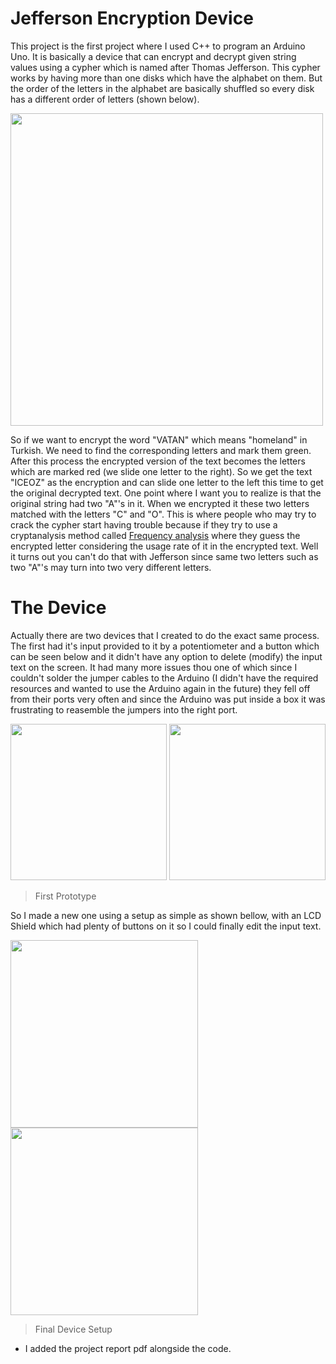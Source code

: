 # Jefferson Encryption Device
This project is the first project where I used C++ to program an Arduino Uno. It is basically a device that can encrypt and decrypt given string values using a cypher which is named after Thomas Jefferson. This cypher works by having more than one disks which have the alphabet on them. But the order of the letters in the alphabet are basically shuffled so every disk has a different order of letters (shown below).

<img src="https://user-images.githubusercontent.com/68196837/225085024-6f230348-49fe-439e-91e8-eb58a95efa20.png" width="500"></img>

So if we want to encrypt the word "VATAN" which means "homeland" in Turkish. We need to find the corresponding letters and mark them green. After this process the encrypted version of the text becomes the letters which are marked red (we slide one letter to the right). So we get the text "ICEOZ" as the encryption and can slide one letter to the left this time to get the original decrypted text. One point where I want you to realize is that the original string had two "A"'s in it. When we encrypted it these two letters matched with the letters "C" and "O". This is where people who may try to crack the cypher start having trouble because if they try to use a cryptanalysis method called [Frequency analysis](https://en.wikipedia.org/wiki/Frequency_analysis) where they guess the encrypted letter considering the usage rate of it in the encrypted text. Well it turns out you can't do that with Jefferson since same two letters such as two "A"'s may turn into two very different letters.

# The Device

Actually there are two devices that I created to do the exact same process. The first had it's input provided to it by a potentiometer and a button which can be seen below and it didn't have any option to delete (modify) the input text on the screen. It had many more issues thou one of which since I couldn't solder the jumper cables to the Arduino (I didn't have the required resources and wanted to use the Arduino again in the future) they fell off from their ports very often and since the Arduino was put inside a box it was frustrating to reasemble the jumpers into the right port.

<img src="https://user-images.githubusercontent.com/68196837/225093170-b4f02605-812e-4c79-90b0-5cc27a6016a4.png" height="250"></img>
<img src="https://user-images.githubusercontent.com/68196837/225093527-37bd92cb-d20a-4f4a-af90-a0bf36a67360.png" height="250"></img>
> First Prototype

So I made a new one using a setup as simple as shown bellow, with an LCD Shield which had plenty of buttons on it so I could finally edit the input text.

<img src="https://user-images.githubusercontent.com/68196837/225094395-c5e924c3-e2f2-472b-acbc-645ef4348541.png" height="300"></img>
<img src="https://user-images.githubusercontent.com/68196837/225094552-e6e487f6-01d9-4b4c-8357-1f4deaedc918.png" height="300"></img>
> Final Device Setup

* I added the project report pdf alongside the code.
